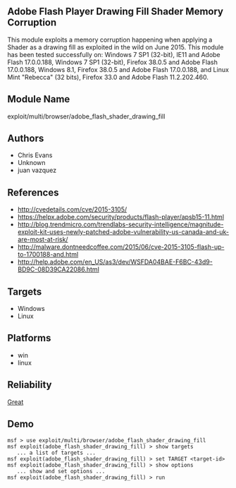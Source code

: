 ## Adobe Flash Player Drawing Fill Shader Memory Corruption

This module exploits a memory corruption happening when 
applying a Shader as a drawing fill as exploited in the wild 
on June 2015. This module has been tested successfully on: 
Windows 7 SP1 (32-bit), IE11 and Adobe Flash 17.0.0.188, 
Windows 7 SP1 (32-bit), Firefox 38.0.5 and Adobe Flash 
17.0.0.188, Windows 8.1, Firefox 38.0.5 and Adobe Flash 
17.0.0.188, and Linux Mint "Rebecca" (32 bits), Firefox 33.0 
and Adobe Flash 11.2.202.460.


## Module Name
exploit/multi/browser/adobe_flash_shader_drawing_fill

## Authors
* Chris Evans
* Unknown
* juan vazquez


## References
* http://cvedetails.com/cve/2015-3105/
* https://helpx.adobe.com/security/products/flash-player/apsb15-11.html
* http://blog.trendmicro.com/trendlabs-security-intelligence/magnitude-exploit-kit-uses-newly-patched-adobe-vulnerability-us-canada-and-uk-are-most-at-risk/
* http://malware.dontneedcoffee.com/2015/06/cve-2015-3105-flash-up-to-1700188-and.html
* http://help.adobe.com/en_US/as3/dev/WSFDA04BAE-F6BC-43d9-BD9C-08D39CA22086.html



## Targets
* Windows
* Linux


## Platforms
* win
* linux

## Reliability
[Great](https://github.com/rapid7/metasploit-framework/wiki/Exploit-Ranking)

## Demo

```
msf > use exploit/multi/browser/adobe_flash_shader_drawing_fill
msf exploit(adobe_flash_shader_drawing_fill) > show targets
   ... a list of targets ...
msf exploit(adobe_flash_shader_drawing_fill) > set TARGET <target-id>
msf exploit(adobe_flash_shader_drawing_fill) > show options
   ... show and set options ...
msf exploit(adobe_flash_shader_drawing_fill) > run
```
    
    